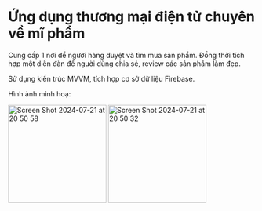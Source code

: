 # Ứng dụng thương mại điện tử chuyên về mĩ phẩm
Cung cấp 1 nơi để người hàng duyệt và tìm mua sản phẩm. Đồng thời tích hợp một diễn đàn để người dùng chia sẻ, review các sản phẩm làm đẹp.

Sử dụng kiến trúc MVVM, tích hợp cơ sở dữ liệu Firebase.

Hình ảnh minh hoạ:


<img width="200" alt="Screen Shot 2024-07-21 at 20 50 58" src="https://github.com/user-attachments/assets/208b6cca-5731-4c6e-8209-ce17e515e3d2">
<img width="200" alt="Screen Shot 2024-07-21 at 20 50 32" src="https://github.com/user-attachments/assets/38ea0229-0a29-405b-9466-5e0fc450c537">

